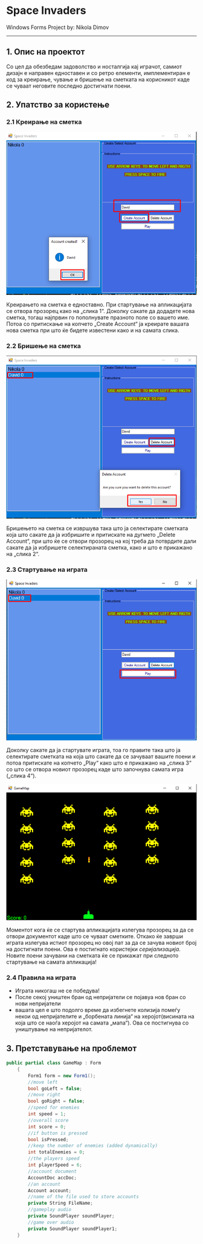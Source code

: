 # Space Invaders
Windows Forms Project by: Nikola Dimov
***
## 1. Опис на проектот
Со цел да обезбедам задоволство и носталгија кај играчот, самиот дизајн е направен едноставен и со ретро елементи, имплементиран е код за креирање, чување и бришење на сметката на корисникот каде се чуваат неговите последно достигнати поени.
## 2. Упатство за користење
### 2.1 Креирање на сметка
![alt text](https://github.com/DimovNikola/SpaceInvaders/blob/master/createAccount.png "Create Account")

Креирањето на сметка е едноставно.
При стартување на апликацијата се отвора прозорец како на „слика 1“. Доколку сакате да додадете нова сметка, тогаш најпрвин го пополнувате празното поле со вашето име. Потоа со притискање на копчето „Create Account“ ја креирате вашата нова сметка при што ќе бидете известени како и на самата слика.

### 2.2 Бришење на сметка
![alt text](https://github.com/DimovNikola/SpaceInvaders/blob/master/deleteAccount.png "Delete Account")

Бришењето на сметка се извршува така што ја селектирате сметката која што сакате да ја избришите и притискате на дугмето „Delete Account“, при што ќе се отвори прозорец на кој треба да потврдите дали сакате да ја избришете селектираната сметка, како и што е прикажано на „слика 2“.

### 2.3 Стартување на играта
![alt text](https://github.com/DimovNikola/SpaceInvaders/blob/master/playGame.png "Play Game")

Доколку сакате да ја стартувате играта, тоа го правите така што ја селектирате сметката на која што сакате да се зачуваат вашите поени и потоа притискате на копчето „Play“ како што е прикажано на „слика 3“ со што се отвора новиот прозорец каде што започнува самата игра („слика 4“). 

![alt text](https://github.com/DimovNikola/SpaceInvaders/blob/master/gameplay.png "Gameplay")

Моментот кога ќе се стартува апликацијата излегува прозорец за да се отвори документот каде што се чуваат сметките. Откако ќе заврши играта излегува истиот прозорец но овој пат за да се зачува новиот број на достигнати поени. Ова е постигнато користејки *серијализација*. Новите поени зачувани на сметката ќе се прикажат при следното стартување на самата апликација!

### 2.4 Правила на играта
* Играта никогаш не се победува!
* После секој уништен бран од непријатели се појавуа нов бран со нови непријатели
* вашата цел е што подолго време да избегнете колизија помеѓу некои од непријателите и „борбената линија“ на херојот(висината на која што се наоѓа херојот на самата „мапа“). Ова се постигнува со уништување на непријателот.

## 3. Претставување на проблемот
```c#
public partial class GameMap : Form
    {
        Form1 form = new Form1();
        //move left
        bool goLeft = false;
        //move right
        bool goRight = false;
        //speed for enemies
        int speed = 1;
        //overall score
        int score = 0;
        //if button is pressed
        bool isPressed;
        //keep the number of enemies (added dynamically)
        int totalEnemies = 0;
        //the players speed
        int playerSpeed = 6;
        //account document
        AccountDoc accDoc;
        //an account
        Account account;
        //name of the file used to store accounts
        private String FileName;
        //gameplay audio
        private SoundPlayer soundPlayer;
        //game over audio
        private SoundPlayer soundPlayer1;
    }
```